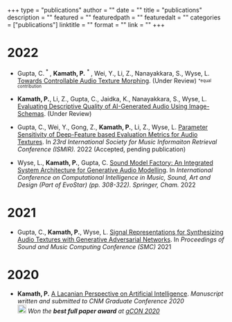 +++
type = "publications"
author = ""
date = ""
title = "publications"
description = ""
featured = ""
featuredpath = ""
featuredalt = ""
categories = ["publications"]
linktitle = ""
format = ""
link = ""
+++
# 2022

* Gupta, C.<sup> * </sup>, **Kamath, P.** <sup> * </sup>, Wei, Y., Li, Z.,  Nanayakkara, S., Wyse, L. [Towards Controllable Audio Texture Morphing]().  (Under Review) </i><sub><sup>*equal contribution</sup></sub>

* **Kamath, P.**, Li, Z., Gupta, C., Jaidka, K., Nanayakkara, S., Wyse, L. [Evaluating Descriptive Quality of AI-Generated Audio Using Image-Schemas](). (Under Review)

* Gupta, C., Wei, Y., Gong, Z., **Kamath, P.**, Li, Z., Wyse, L. [Parameter Sensitivity of Deep-Feature based Evaluation Metrics for Audio Textures](). In *23rd International Society for Music Informaiton Retrieval Conference (ISMIR).* 2022  (Accepted, pending publication)

* Wyse, L., **Kamath, P.**, Gupta, C. [Sound Model Factory: An Integrated System Architecture for Generative Audio Modelling](https://link.springer.com/chapter/10.1007/978-3-031-03789-4_20). In *International Conference on Computational Intelligence in Music, Sound, Art and Design (Part of EvoStar) (pp. 308-322). Springer, Cham.* 2022

# 2021

* Gupta, C., **Kamath, P.**, Wyse, L. [Signal Representations for Synthesizing Audio Textures with Generative Adversarial Networks](https://arxiv.org/abs/2103.07390). In *Proceedings of Sound and Music Computing Conference (SMC)* 2021

# 2020

* **Kamath, P.**  [A Lacanian Perspective on Artificial Intelligence](/documents/a-lacanian-perspective-on-ai.pdf). *Manuscript written and submitted to CNM Graduate Conference 2020*  
 <img src="/img/fontawesome/trophy-solid.svg" width=20 height=20> *Won the **best full paper award** at [gCON 2020](https://gcon.one/2020/#prizes)*
